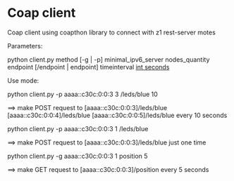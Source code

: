 # Coap client

Coap client using coapthon library to connect with z1 rest-server motes

Parameters: 

python client.py method [-g | -p] minimal_ipv6_server nodes_quantity endpoint [/endpoint | endpoint] timeinterval [int seconds](OPCIONAL)

Use mode: 

python client.py -p aaaa::c30c:0:0:3 3 /leds/blue 10    
  
  ==>    make POST request to [aaaa::c30c:0:0:3]/leds/blue [aaaa::c30c:0:0:4]/leds/blue [aaaa::c30c:0:0:5]/leds/blue every 10 seconds 
  
  
python client.py -p aaaa::c30c:0:0:3 1 /leds/blue
  
  ==>    make POST request to [aaaa::c30c:0:0:3]/leds/blue just one time
  
 
python client.py -g aaaa::c30c:0:0:3 1 position 5

  ==>    make GET request to [aaaa::c30c:0:0:3]/position every 5 seconds

